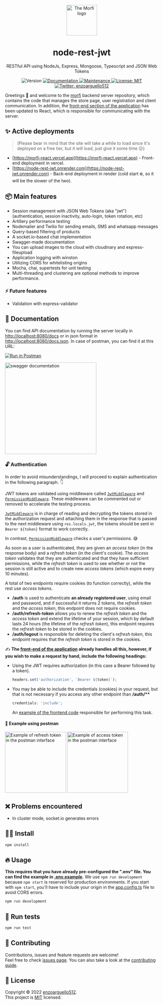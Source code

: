 <p align="center">
  <a href="https://morfi-react.vercel.app">
    <img src="https://i.imgur.com/cDNjn1M.png" alt="The Morfi logo" height="100">
  </a>
  <h1 align="center">node-rest-jwt</h1>
  <p align="center">RESTful API using NodeJs, Express, Mongoose, Typescript and JSON Web Tokens<p>
  <p align="center">
  <img alt="Version" src="https://img.shields.io/badge/version-0.1.0-blue.svg?cacheSeconds=2592000" />
  <a href="https://github.com/enzoarguello512/api-rest-ecommerce#readme" target="_blank">
    <img alt="Documentation" src="https://img.shields.io/badge/documentation-yes-brightgreen.svg" />
  </a>
  <a href="https://github.com/enzoarguello512/api-rest-ecommerce/graphs/commit-activity" target="_blank">
    <img alt="Maintenance" src="https://img.shields.io/badge/Maintained%3F-yes-green.svg" />
  </a>
  <a href="https://github.com/enzoarguello512/api-rest-ecommerce/blob/master/LICENSE" target="_blank">
    <img alt="License: MIT" src="https://img.shields.io/github/license/enzoarguello512/node-rest-jwt" />
  </a>
  <a href="https://twitter.com/enzoarguello512" target="_blank">
    <img alt="Twitter: enzoarguello512" src="https://img.shields.io/twitter/follow/enzoarguello512.svg?style=social" />
  </a>
</p>
</p>

Greetings 👋 and welcome to the [morfi](https://github.com/enzoarguello512/morfi) backend server repository, which contains the code that manages the store page, user registration and client communication. In addition, the [front-end section of the application](https://github.com/enzoarguello512/morfi-react) has been updated to React, which is responsible for communicating with the server.

## ✨ Active deployments

> (Please bear in mind that the site will take a while to load since it's deployed on a free tier, but it will load, just give it some time 😉)

- [https://morfi-react.vercel.app](https://morfi-react.vercel.app) - Front-end deployment in vercel.
- [https://node-rest-jwt.onrender.com](https://node-rest-jwt.onrender.com) - Back-end deployment in render (cold start ❄️, so it will be the slower of the two).

## 📦 Main features

- Session management with JSON Web Tokens (aka "jwt") (authentication, session inactivity, auto-login, token rotation, etc)
- Artillery performance testing
- Nodemailer and Twilio for sending emails, SMS and whatsapp messages
- Query-based filtering of products
- A socket.io-based chat implementation
- Swagger-made documentation
- You can upload images to the cloud with cloudinary and express-fileupload
- Application logging with winston
- Utilizing CORS for whitelisting origins
- Mocha, chai, supertests for unit testing
- Multi-threading and clustering are optional methods to improve performance.

### ⚡ Future features

- Validation with express-validator

## 📄 Documentation

You can find API documentation by running the server locally in [http://localhost:8080/docs](http://localhost:8080/docs) or in json format in [http://localhost:8080/docs.json](http://localhost:8080/docs.json). In case of postman, you can find it at this URL:

[![Run in Postman](https://run.pstmn.io/button.svg)](https://app.getpostman.com/run-collection/21804622-0cbf027e-b7d9-43d9-b3fa-8420678ff43e?action=collection%2Ffork&collection-url=entityId%3D21804622-0cbf027e-b7d9-43d9-b3fa-8420678ff43e%26entityType%3Dcollection%26workspaceId%3D24718fbd-be5a-41e1-a995-e91f81e3a8fe)

  <img src="https://user-images.githubusercontent.com/75096734/208274577-0ad2dc20-f114-4679-9158-a4ea25e5b867.png" alt="swagger documentation" height="300">

### 🔓 Authentication

In order to avoid misunderstandings, I will proceed to explain authentication in the following paragraph. 👇

JWT tokens are validated using middleware called [`JwtMiddleware`](https://github.com/enzoarguello512/node-rest-jwt/blob/main/src/services/auth/middleware/jwt.middleware.ts) and [`PermissionMiddleware`](https://github.com/enzoarguello512/node-rest-jwt/blob/main/src/common/middleware/common.permission.middleware.ts). These middleware can be commented out or removed to accelerate the testing process.

[`JwtMiddleware`](https://github.com/enzoarguello512/node-rest-jwt/blob/main/src/services/auth/middleware/jwt.middleware.ts) is in charge of reading and decrypting the tokens stored in the authorization request and attaching them in the response that is passed to the next middleware using `res.locals.jwt`, the tokens should be sent in `Bearer ${token}` format to work correctly.

In contrast, [`PermissionMiddleware`](https://github.com/enzoarguello512/node-rest-jwt/blob/main/src/common/middleware/common.permission.middleware.ts) checks a user's permissions. 😅

As soon as a user is authenticated, they are given an _access token_ (in the response body) and a _refresh token_ (in the client's cookie). The _access token_ validates that they are authenticated and that they have sufficient permissions, while the _refresh token_ is used to see whether or not the session is still active and to create new _access tokens_ (which expire every 10 minutes).

A total of two endpoints require cookies (to function correctly), while the rest use _access tokens_.

- **/auth** is used to authenticate **an already registered user**, using email and password, and if successful it returns 2 tokens, the _refresh token_ and the _access token_, this endpoint does not require cookies.
- **/auth/refresh-token** allows you to renew the _refresh token_ and the _access token_ and extend the lifetime of your session, which by default lasts 24 hours (the lifetime of the _refresh token_), this endpoint requires the _refresh token_ to be stored in the cookies.
- **/auth/logout** is responsible for deleting the client's _refresh token_, this endpoint requires that the _refresh token_ is stored in the cookies.

✍ **The [front-end of the application](https://github.com/enzoarguello512/morfi-react) already handles all this, however, if you wish to make a request by hand, include the following headings:**

- Using the JWT requires authorization (in this case a Bearer followed by a token).

  ```javascript
  headers.set('authorization', `Bearer ${token}`);
  ```

- You may be able to include the credentials (cookies) in your request, but that is not necessary if you access any other endpoint than **/auth/\*\***

  ```javascript
  credentials: 'include';
  ```

  An [example of the frontend code](https://github.com/enzoarguello512/morfi-react/blob/f32a1d0e0ecaccd72266cbb8f553390b60ca3f2e/src/app/api/apiSlice.tsx#L20) responsible for performing this task.

#### 🚀 Example using postman

<img src="https://user-images.githubusercontent.com/75096734/208273023-801073a1-bf18-433c-adb9-59f7411b1384.png" alt="Example of refresh token in the postman interface" height="200">
<img src="https://user-images.githubusercontent.com/75096734/208273305-629efb38-1e90-41af-b8db-564a44efa241.png" alt="Example of access token in the postman interface" height="200">

## ❌ Problems encountered

- In cluster mode, socket.io generates errors

## 👨‍💻 Install

```sh
npm install
```

## 🔥 Usage

**This requires that you have already pre-configured the ".env" file. You can find the example in [.env.example](https://github.com/enzoarguello512/node-rest-jwt/blob/develop/.env.example).**
We use `npm run development` because `npm start` is reserved for production environments. If you start with `npm start`, you'll have to include your origin in the [app.config.ts](https://github.com/enzoarguello512/node-rest-jwt/blob/3bff15c66a00b1ea61601f72492ebde0f4d5e7cf/src/components/app/app.config.ts#L6) file to avoid CORS errors.

```sh
npm run development
```

## 🧪 Run tests

```sh
npm run test
```

## 🤝 Contributing

Contributions, issues and feature requests are welcome!<br />Feel free to check
[issues page](https://github.com/enzoarguello512/api-rest-ecommerce/issues). You
can also take a look at the [contributing guide](https://github.com/enzoarguello512/api-rest-ecommerce/blob/master/CONTRIBUTING.md).

## 📝 License

Copyright © 2022 [enzoarguello512](https://github.com/enzoarguello512).<br />
This project is
[MIT](https://github.com/enzoarguello512/api-rest-ecommerce/blob/master/LICENSE)
licensed.
